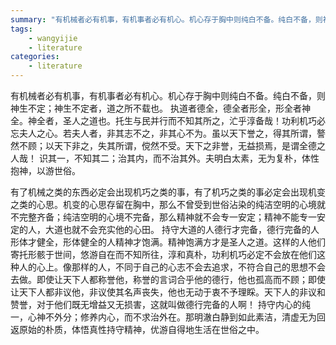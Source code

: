 ```yaml
---
summary: "有机械者必有机事，有机事者必有机心。机心存于胸中则纯白不备。纯白不备，则神生不定；神生不定者，道之所不载也"
tags:
    - wangyijie
    - literature
categories:
    - literature
---
```

有机械者必有机事，有机事者必有机心。机心存于胸中则纯白不备。纯白不备，则神生不定；神生不定者，道之所不载也。
执道者德全，德全者形全，形全者神全。神全者，圣人之道也。托生与民并行而不知其所之，汒乎淳备哉！功利机巧必忘夫人之心。若夫人者，非其志不之，非其心不为。虽以天下誉之，得其所谓，謷然不顾；以天下非之，失其所谓，傥然不受。天下之非誉，无益损焉，是谓全德之人哉！
识其一，不知其二；治其内，而不治其外。夫明白太素，无为复朴，体性抱神，以游世俗。

有了机械之类的东西必定会出现机巧之类的事，有了机巧之类的事必定会出现机变之类的心思。机变的心思存留在胸中，那么不曾受到世俗沾染的纯洁空明的心境就不完整齐备；纯洁空明的心境不完备，那么精神就不会专一安定；精神不能专一安定的人，大道也就不会充实他的心田。
持守大道的人德行才完备，德行完备的人形体才健全，形体健全的人精神才饱满。精神饱满方才是圣人之道。这样的人他们寄托形骸于世间，悠游自在而不知所往，淳和真朴，功利机巧必定不会放在他们这种人的心上。像那样的人，不同于自己的心志不会去追求，不符合自己的思想不会去做。即使让天下人都称誉他，称誉的言词合乎他的德行，他也孤高而不顾；即使让天下人都非议他，非议使其名声丧失，他也无动于衷不予理睬。天下人的非议和赞誉，对于他们既无增益又无损害，这就叫做德行完备的人啊！
持守内心的纯一，心神不外分；修养内心，而不求治外在。那明澈白静到如此素洁，清虚无为回返原始的朴质，体悟真性持守精神，优游自得地生活在世俗之中。
